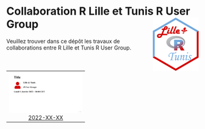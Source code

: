 
# Collaboration R Lille et Tunis R User Group <img src="assets/rlille_tunis.png" align="right" width="120" />

<!-- badges: start -->
<!-- [![License](https://img.shields.io/github/license/RLille/meetup-poster)](LICENSE) -->
<!-- badges: end -->

Veuillez trouver dans ce dépôt les travaux de collaborations entre R
Lille et Tunis R User Group.

<table>
<tr>
<td align="center">
<img alt="Poster for 2022-XX-XX Meetup" src="meetups/2022-XX-XX/ads/2022-XX-XX.png" width="192" height="108" /><br /><a href="meetups/2022-XX-XX">2022-XX-XX</a>
</td>
</tr>
</table>
